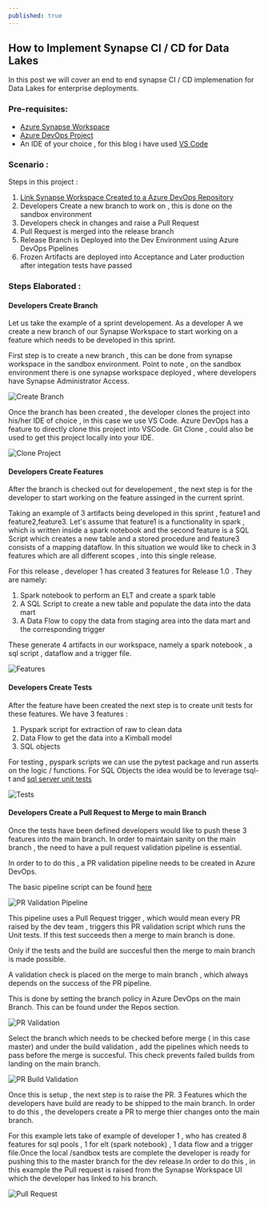 ```yaml
---
published: true
---
```

## How to Implement Synapse CI / CD for Data Lakes

In this post we will cover an end to end synapse CI / CD implemenation for Data Lakes for enterprise deployments. 

### Pre-requisites:

- [Azure Synapse Workspace](https://docs.microsoft.com/en-us/azure/synapse-analytics/quickstart-create-workspace)
- [Azure DevOps Project](https://docs.microsoft.com/en-us/azure/devops/organizations/projects/create-project?view=azure-devops&tabs=preview-page) 
- An IDE of your choice , for this blog i have used [VS Code](https://code.visualstudio.com/Download)

### Scenario : 

Steps in this project :

1. [Link Synapse Workspace Created to a Azure DevOps Repository](https://docs.microsoft.com/en-us/azure/synapse-analytics/cicd/source-control)
2. Developers Create a new branch to work on , this is done on the sandbox environment
3. Developers check in changes and raise a Pull Request 
4. Pull Request is merged into the release branch 
5. Release Branch is Deployed into the Dev Environment using Azure DevOps Pipelines 
6. Frozen Artifacts are deployed into Acceptance and Later production after integation tests have passed

### Steps Elaborated :

#### Developers Create Branch 

Let us take the example of a sprint developement. As a developer A we create a new branch of our Synapse Workspace to start working on a feature which needs to be developed in this sprint.

First step is to create a new branch , this can be done from synapse workspace in the sandbox environment. Point to note , on the sandbox environment there is one synapse workspace deployed , where developers have Synapse Administrator Access.

![Create Branch](/images/branching.PNG)

Once the branch has been created , the developer clones the project into his/her IDE of choice , in this case we use VS Code. Azure DevOps has a feature to directly clone this project into VSCode. Git Clone , could also be used to get this project locally into your IDE.

![Clone Project](/images/clone_project.PNG)

#### Developers Create Features 

After the branch is checked out for developement , the next step is for the developer to start working on the feature assinged in the current sprint.

Taking an example of 3 artifacts being developed in this sprint , feature1 and feature2,feature3. Let's assume that feature1 is a functionality in spark , which is written inside a spark notebook and the second feature is a SQL Script which creates a new table and a stored procedure and feature3 consists of a mapping dataflow. In this situation we would like to check in 3 features which are all different scopes , into this single release.

For this release , developer 1 has created 3 features for Release 1.0 . They are namely:

1. Spark notebook to perform an ELT and create a spark table 
2. A SQL Script to create a new table and populate the data into the data mart
3. A Data Flow to copy the data from staging area into the data mart and the corresponding trigger

These generate 4 artifacts in our workspace, namely a spark notebook , a sql script , dataflow and a trigger file.

![Features](/images/Features.PNG)

#### Developers Create Tests 

After the feature have been created the next step is to create unit tests for these features.  We have 3 features :

1. Pyspark script for extraction of raw to clean data
2. Data Flow to get the data into a Kimball model 
3. SQL objects 

For testing , pyspark scripts we can use the pytest package and run asserts on the logic / functions.
For SQL Objects the idea would be to leverage tsql-t and [sql server unit tests](https://docs.microsoft.com/en-us/sql/ssdt/walkthrough-creating-and-running-a-sql-server-unit-test?view=sql-server-ver15)

![Tests](/images/Tests.PNG)


#### Developers Create a Pull Request to Merge to main Branch

Once the tests have been defined developers would like to push these 3 features into the main branch. In order to maintain sanity on the main branch , the need to have a pull request validation pipeline is essential.

In order to to do this , a PR validation pipeline needs to be created in Azure DevOps.

The basic pipeline script can be found [here](https://dev.azure.com/datalakemdw/synapsedelta/_git/synapse-delta?path=/devops/ci-test-python.yml)

![PR Validation Pipeline](/images/PRPipeline.PNG)

This pipeline uses a Pull Request trigger , which would mean every PR raised by the dev team , triggers this PR validation script which runs the Unit tests. If this test succeeds then a merge to main branch is done.

Only if the tests and the build are succesful then the merge to main branch is made possible.

A validation check is placed on the merge to main branch , which always depends on the success of the PR pipeline.

This is done by setting the branch policy in Azure DevOps on the main Branch. This can be found under the Repos section.

![PR Validation](/images/PRValidation.PNG)

Select the branch which needs to be checked before merge ( in this case master) and under the build validation , add the pipelines which needs to pass before the merge is succesful. This check prevents failed builds from landing on the main branch.

![PR Build Validation](/images/PRBuildValidation.PNG)

Once this is setup , the next step is to raise the PR. 3 Features which the developers have build are ready to be shipped to the main branch. In order to do this , the developers create a PR to merge thier changes onto the main branch.

For this example lets take of example of developer 1 , who has created 8 features for sql pools , 1 for elt (spark notebook) , 1 data flow and a trigger file.Once the local /sandbox tests are complete the developer is ready for pushing this to the master branch for the dev release.In order to do this , in this example the Pull request is raised from the Synapse Workspace UI which the developer has linked to his branch.

![Pull Request](/images/PullRequest.PNG)

